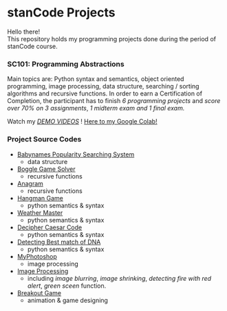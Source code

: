 # stanCode Projects
Hello there!\
This repository holds my programming projects done during the period of stanCode course.

### SC101: Programming Abstractions
Main topics are: Python syntax and semantics, object oriented programming, image processing, data structure, searching / sorting algorithms and recursive functions. In order to earn a Certification of Completion, the participant has to finish *6 programming projects* and *score over 70% on 3 assignments*, *1 midterm exam and 1 final exam.*

Watch my *[DEMO VIDEOS]()* !
[Here to my Google Colab!](https://colab.research.google.com/drive/1mh5fAhL8JhojEK8Tm-eXbOuAFG2J0Stg?usp=sharing)

### Project Source Codes
* [Babynames Popularity Searching System](https://github.com/egsui/stanCode_Projects/tree/main/Projects/Babynames)
  * data structure
* [Boggle Game Solver](https://github.com/egsui/stanCode_Projects/tree/main/Projects/Boggle)
  * recursive functions
* [Anagram](https://github.com/egsui/stanCode_Projects/tree/main/Projects/Anagram)
  * recursive functions
* [Hangman Game](https://github.com/egsui/stanCode_Projects/tree/main/Projects/Hangman)
  * python semantics & syntax
* [Weather Master](https://github.com/egsui/stanCode_Projects/tree/main/Projects/WeatherMaster)
  * python semantics & syntax
* [Decipher Caesar Code](https://github.com/egsui/stanCode_Projects/tree/main/Projects/Caesar)
  * python semantics & syntax
* [Detecting Best match of DNA](https://github.com/egsui/stanCode_Projects/tree/main/Projects/DNA_Similarity)
  * python semantics & syntax
* [MyPhotoshop](https://github.com/egsui/stanCode_Projects/tree/main/Projects/MyPhotoshop)
  * image processing
* [Image Processing](https://github.com/egsui/stanCode_Projects/tree/main/Projects/ImageProcessing)
  * including *image blurring*, *image shrinking*, *detecting fire with red alert*, *green sceen* function.
* [Breakout Game](https://github.com/egsui/stanCode_Projects/tree/main/Projects/Breakout)
  * animation & game designing
